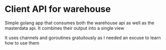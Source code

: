 # Client API for warehouse
Simple golang app that consumes both the warehouse api as well as the masterdata api. It combines their output
into a single view

It uses channels and goroutines gratuitously as I needed an excuse to learn how to use them
